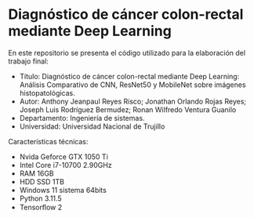 # Diagnóstico de cáncer colon-rectal mediante Deep Learning

En este repositorio se presenta el código utilizado para la elaboración del trabajo final:

- Título: Diagnóstico de cáncer colon-rectal mediante Deep Learning: Análisis Comparativo de CNN, ResNet50 y MobileNet sobre imágenes histopatológicas.
- Autor: Anthony Jeanpaul Reyes Risco; Jonathan Orlando Rojas Reyes; Joseph Luis Rodríguez Bermudez; Ronan Wilfredo Ventura Guanilo 
- Departamento: Ingeniería de sistemas.
- Universidad: Universidad Nacional de Trujillo

Características técnicas:

-	Nvida Geforce GTX 1050 Ti
-	Intel Core i7-10700 2.90GHz
-	RAM 16GB
-	HDD SSD 1TB
-	Windows 11 sistema 64bits
-	Python 3.11.5
-	Tensorﬂow 2
